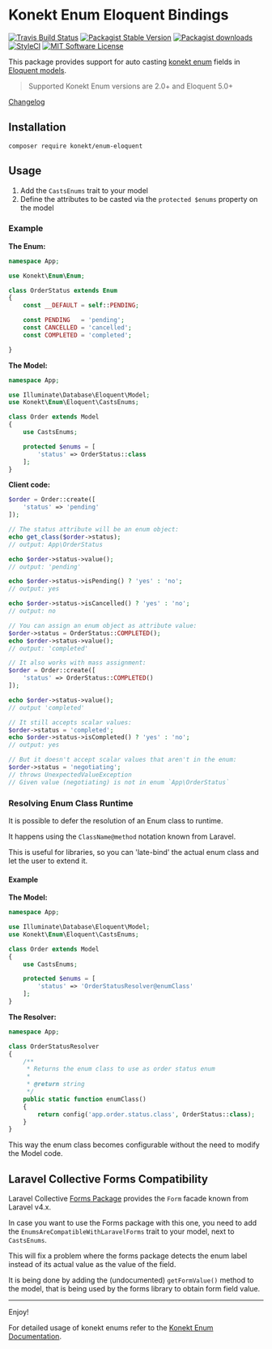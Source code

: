 # Konekt Enum Eloquent Bindings


[![Travis Build Status](https://img.shields.io/travis/artkonekt/enum-eloquent.svg?style=flat-square)](https://travis-ci.org/artkonekt/enum-eloquent)
[![Packagist Stable Version](https://img.shields.io/packagist/v/konekt/enum-eloquent.svg?style=flat-square&label=stable)](https://packagist.org/packages/konekt/enum-eloquent)
[![Packagist downloads](https://img.shields.io/packagist/dt/konekt/enum-eloquent.svg?style=flat-square)](https://packagist.org/packages/konekt/enum-eloquent)
[![StyleCI](https://styleci.io/repos/105900484/shield?branch=master)](https://styleci.io/repos/105900484)
[![MIT Software License](https://img.shields.io/badge/license-MIT-blue.svg?style=flat-square)](LICENSE.md)

This package provides support for auto casting [konekt enum](https://github.com/artkonekt/enum) fields in [Eloquent models](https://laravel.com/docs/5.4/eloquent-mutators).

> Supported Konekt Enum versions are 2.0+ and Eloquent 5.0+

[Changelog](Changelog.md)

## Installation

`composer require konekt/enum-eloquent`

## Usage

1. Add the `CastsEnums` trait to your model
2. Define the attributes to be casted via the `protected $enums` property on the model

### Example

**The Enum:**

```php
namespace App;

use Konekt\Enum\Enum;

class OrderStatus extends Enum
{
    const __DEFAULT = self::PENDING;

    const PENDING   = 'pending';
    const CANCELLED = 'cancelled';
    const COMPLETED = 'completed';

}
```

**The Model:**

```php
namespace App;

use Illuminate\Database\Eloquent\Model;
use Konekt\Enum\Eloquent\CastsEnums;

class Order extends Model
{
    use CastsEnums;

    protected $enums = [
        'status' => OrderStatus::class
    ];
}
```

**Client code:**
```php
$order = Order::create([
    'status' => 'pending'
]);

// The status attribute will be an enum object:
echo get_class($order->status);
// output: App\OrderStatus

echo $order->status->value();
// output: 'pending'

echo $order->status->isPending() ? 'yes' : 'no';
// output: yes

echo $order->status->isCancelled() ? 'yes' : 'no';
// output: no

// You can assign an enum object as attribute value:
$order->status = OrderStatus::COMPLETED();
echo $order->status->value();
// output: 'completed'

// It also works with mass assignment:
$order = Order::create([
    'status' => OrderStatus::COMPLETED()    
]);

echo $order->status->value();
// output 'completed'

// It still accepts scalar values:
$order->status = 'completed';
echo $order->status->isCompleted() ? 'yes' : 'no';
// output: yes

// But it doesn't accept scalar values that aren't in the enum:
$order->status = 'negotiating';
// throws UnexpectedValueException
// Given value (negotiating) is not in enum `App\OrderStatus`
```

### Resolving Enum Class Runtime

It is possible to defer the resolution of an Enum class to runtime.

It happens using the `ClassName@method` notation known from Laravel.

This is useful for libraries, so you can 'late-bind' the actual enum class and let the user to extend it.

#### Example

**The Model:**

```php
namespace App;

use Illuminate\Database\Eloquent\Model;
use Konekt\Enum\Eloquent\CastsEnums;

class Order extends Model
{
    use CastsEnums;

    protected $enums = [
        'status' => 'OrderStatusResolver@enumClass'
    ];
}
```

**The Resolver:**

```php
namespace App;

class OrderStatusResolver
{
    /**
     * Returns the enum class to use as order status enum
     *
     * @return string
     */
    public static function enumClass()
    {
        return config('app.order.status.class', OrderStatus::class);
    }
}
```

This way the enum class becomes configurable without the need to modify the Model code.

## Laravel Collective Forms Compatibility

Laravel Collective [Forms Package](https://laravelcollective.com/docs/master/html) provides the
`Form` facade known from Laravel v4.x.

In case you want to use the Forms package with this one, you need to add the
`EnumsAreCompatibleWithLaravelForms` trait to your model, next to `CastsEnums`.

This will fix a problem where the forms package detects the enum label instead of its actual value
as the value of the field.

It is being done by adding the (undocumented) `getFormValue()` method to the model, that is being
used by the forms library to obtain form field value.

---

Enjoy!

For detailed usage of konekt enums refer to the [Konekt Enum Documentation](https://artkonekt.github.io/enum).
